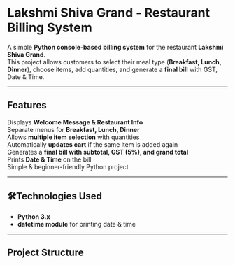 #  Lakshmi Shiva Grand - Restaurant Billing System  

A simple **Python console-based billing system** for the restaurant **Lakshmi Shiva Grand**.  
This project allows customers to select their meal type (**Breakfast, Lunch, Dinner**), choose items, add quantities, and generate a **final bill** with GST, Date & Time.  

---

## Features  

Displays **Welcome Message & Restaurant Info**  
Separate menus for **Breakfast, Lunch, Dinner**  
Allows **multiple item selection** with quantities  
Automatically **updates cart** if the same item is added again  
Generates a **final bill with subtotal, GST (5%), and grand total**  
Prints **Date & Time** on the bill  
Simple & beginner-friendly Python project  

---

## 🛠Technologies Used  
- **Python 3.x**  
- **datetime module** for printing date & time  

---

##  Project Structure  
